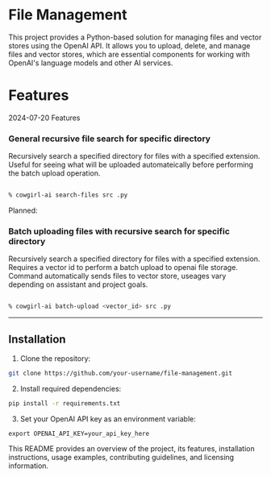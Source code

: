 # File Management

This project provides a Python-based solution for managing files and vector stores using the OpenAI API. It allows you to upload, delete, and manage files and vector stores, which are essential components for working with OpenAI's language models and other AI services.

# Features
2024-07-20 Features


### General recursive file search for specific directory
Recursively search a specified directory for files with a specified extension. Useful for seeing what will be uploaded automateically before performing the batch upload operation. 



```zsh

% cowgirl-ai search-files src .py 

```

Planned:

### Batch uploading files with recursive search for specific directory
Recursively search a specified directory for files with a specified extension. Requires a vector id to perform a batch upload to openai file storage. Command automatically sends files to vector store, useages vary depending on assistant and project goals.


```zsh

% cowgirl-ai batch-upload <vector_id> src .py 

```

------------

## Installation

1. Clone the repository:

```zsh
git clone https://github.com/your-username/file-management.git
```

2. Install required dependencies:
```zsh
pip install -r requirements.txt
```

3. Set your OpenAI API key as an environment variable:
```
export OPENAI_API_KEY=your_api_key_here
```

This README provides an overview of the project, its features, installation instructions, usage examples, contributing guidelines, and licensing information. 


